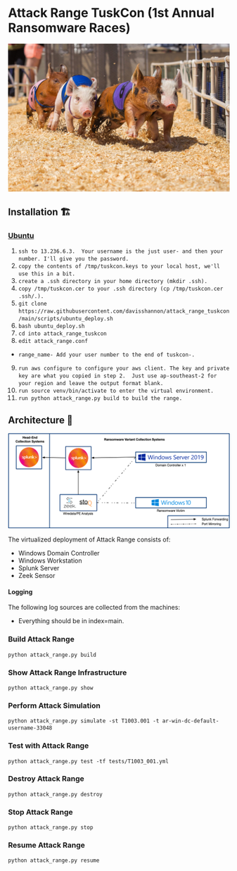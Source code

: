 # Attack Range TuskCon (1st Annual Ransomware Races)
![Ransomware Races](docs/ransomware-races.jpeg)

## Installation 🏗

### [Ubuntu](https://github.com/davisshannon/attack_range_tuskcon/)

1. `ssh to 13.236.6.3.  Your username is the just user- and then your number. I'll give you the password.`
2. `copy the contents of /tmp/tuskcon.keys to your local host, we'll use this in a bit.`
3. `create a .ssh directory in your home directory (mkdir .ssh).`
4. `copy /tmp/tuskcon.cer to your .ssh directory (cp /tmp/tuskcon.cer .ssh/.).`
5. `git clone https://raw.githubusercontent.com/davisshannon/attack_range_tuskcon/main/scripts/ubuntu_deploy.sh`
6. `bash ubuntu_deploy.sh`
7. `cd into attack_range_tuskcon`
8. `edit attack_range.conf`
- `range_name- Add your user number to the end of tuskcon-.`
9. `run aws configure to configure your aws client. The key and private key are what you copied in step 2.  Just use ap-southeast-2 for your region and leave the output format blank.`
10. `run source venv/bin/activate to enter the virtual environment.`
11. `run python attack_range.py build to build the range.`

## Architecture 🏯
![Logical Diagram](docs/attack_range_architecture.png)

The virtualized deployment of Attack Range consists of:

- Windows Domain Controller
- Windows Workstation
- Splunk Server
- Zeek Sensor

#### Logging
The following log sources are collected from the machines:
- Everything should be in index=main.

### Build Attack Range
```
python attack_range.py build
```

### Show Attack Range Infrastructure
```
python attack_range.py show
```

### Perform Attack Simulation
```
python attack_range.py simulate -st T1003.001 -t ar-win-dc-default-username-33048
```

### Test with Attack Range
```
python attack_range.py test -tf tests/T1003_001.yml
```

### Destroy Attack Range
```
python attack_range.py destroy
```

### Stop Attack Range
```
python attack_range.py stop
```

### Resume Attack Range
```
python attack_range.py resume
```
